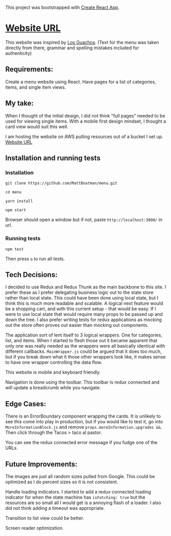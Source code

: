 This project was bootstrapped with [Create React App](https://github.com/facebookincubator/create-react-app).

# [Website URL](http://menuwebsite.s3-website-us-east-1.amazonaws.com/)

This website was inspired by [Los Guachos](http://los-guachos.com/menu/). (Text for the menu was taken directly from there, grammar and spelling mistakes included for authenticity)

## Requirements:

Create a menu website using React. Have pages for a list of categories, items, and single item views.

## My take:

When I thought of the initial design, I did not think "full pages" needed to be used for viewing single items. With a mobile first design mindset, I thought a card view would suit this well.

I am hosting the website on AWS pulling resources out of a bucket I set up.  [Website URL](http://menuwebsite.s3-website-us-east-1.amazonaws.com/)

## Installation and running tests

### Installation

`git clone https://github.com/MattBoatman/menu.git`

`cd menu`

`yarn install`

`npm start`

Browser should open a window but if not, paste `http://localhost:3000/` in url.

### Running tests

`npm test`

Then press `a` to run all tests.


## Tech Decisions:

I decided to use Redux and Redux Thunk as the main backbone to this site. I prefer these as I prefer delegating business logic out to the state store rather than local state. This could have been done using local state, but I think this is much more readable and scalable. A logical next feature would be a shopping cart, and with this current setup - that would be easy. If I were to use local state that would require many props to be passed up and down the tree. I also prefer writing tests for redux applications as mocking out the store often proves out easier than mocking out components.

The application sort of lent itself to 3 logical wrappers. One for categories, list, and items. When I started to flesh those out it became apparent that only one was really needed as the wrappers were all basically identical with different callbacks. `MainWrapper.js` could be argued that it does too much, but if you break down what it those other wrappers look like, it makes sense to have one wrapper controlling the data flow.

This website is mobile and keyboard friendly.

Navigation is done using the toolbar. This toolbar is redux connected and will update a breadcrumb while you navigate.

## Edge Cases:

There is an ErrorBoundary component wrapping the cards. It is unlikely to see this come into play in production, but if you would like to test it, go into `MoreInformationBlock.js` and remove `props.moreInformation.upgrades &&`. Then click through the Tacos > taco al pastor.

You can see the redux connected error message if you fudge one of the URLs.

## Future Improvements:

The images are just all random sizes pulled from Google. This could be optimized as I do percent sizes so it is not consistent.

Handle loading indicators. I started to add a redux connected loading indicator for when the state machine has `isFetching: true` but the resources are so small all I would get is a annoying flash of a loader. I also did not think adding a timeout was appropriate.

Transition to list view could be better.

Screen reader optimization.
